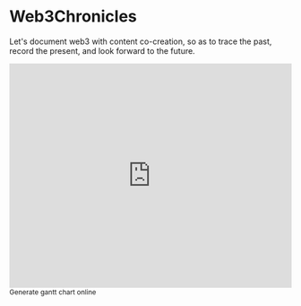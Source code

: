 # Web3Chronicles
Let's document web3 with content co-creation, so as to trace the past, record the present, and look forward to the future.

<iframe width="100%" height="400" src="https://time.graphics/embed?v=1&id=47134" frameborder="0" allowfullscreen></iframe>
<div><a  style="font-size: 12px; text-decoration: none;" title="Generate gantt chart online" href="https://time.graphics">Generate gantt chart online</a></div>
